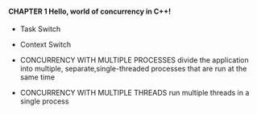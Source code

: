 #### CHAPTER 1 Hello, world of concurrency in C++!
* Task Switch
* Context Switch

* CONCURRENCY WITH MULTIPLE PROCESSES
divide the application into multiple, separate,single-threaded processes that are run at the same time

* CONCURRENCY WITH MULTIPLE THREADS
run multiple threads in a single process
